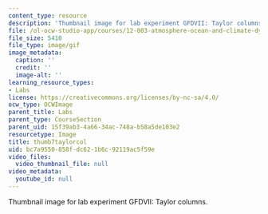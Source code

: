 ```yaml
---
content_type: resource
description: 'Thumbnail image for lab experiment GFDVII: Taylor columns.'
file: /ol-ocw-studio-app/courses/12-003-atmosphere-ocean-and-climate-dynamics-fall-2008/bc7a9550858fdc621b6c92119ac5f59e_thumb7taylorcol.gif
file_size: 5410
file_type: image/gif
image_metadata:
  caption: ''
  credit: ''
  image-alt: ''
learning_resource_types:
- Labs
license: https://creativecommons.org/licenses/by-nc-sa/4.0/
ocw_type: OCWImage
parent_title: Labs
parent_type: CourseSection
parent_uid: 15f39ab3-4a66-34ac-748a-b58a5de103e2
resourcetype: Image
title: thumb7taylorcol
uid: bc7a9550-858f-dc62-1b6c-92119ac5f59e
video_files:
  video_thumbnail_file: null
video_metadata:
  youtube_id: null
---
```

Thumbnail image for lab experiment GFDVII: Taylor columns.